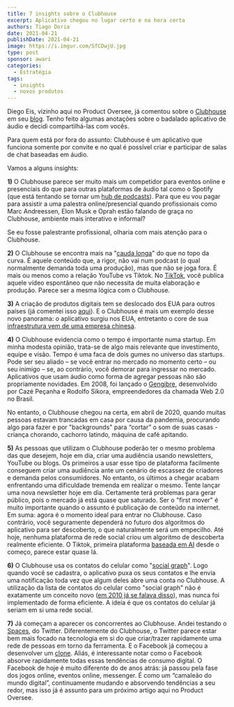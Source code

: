```yaml
---
title: 7 insights sobre o Clubhouse
excerpt: Aplicativo chegou no lugar certo e na hora certa
authors: Tiago Doria
date: 2021-04-21
publishDate: 2021-04-21
image: https://i.imgur.com/SfCDwjU.jpg
type: post
sponsor: awari
categories:
  - Estratégia
tags:
  - insights
  - novos produtos
---
```


Diego Eis, vizinho aqui no Product Oversee, já comentou sobre o [Clubhouse](https://www.joinclubhouse.com/) em seu [blog](https://diegoeis.com/sobre-o-clubhouse-anotacao/). Tenho feito algumas anotações sobre o badalado aplicativo de áudio e decidi compartilhá-las com vocês.

Para quem está por fora do assunto: Clubhouse é um aplicativo que funciona somente por convite e no qual é possível criar e participar de salas de chat baseadas em áudio.

Vamos a alguns insights:

**1\)** O Clubhouse parece ser muito mais um competidor para eventos online e presenciais do que para outras plataformas de áudio tal como o Spotify (que está tentando se tornar um [hub de podcasts](https://www.joinclubhouse.com/)). Para que eu vou pagar para assistir a uma palestra online/presencial quando profissionais como Marc Andreessen, Elon Musk e Oprah estão falando de graça no Clubhouse, ambiente mais interativo e informal?

Se eu fosse palestrante profissional, olharia com mais atenção para o Clubhouse.

**2\)** O Clubhouse se encontra mais na "[cauda longa](https://pt.wikipedia.org/wiki/Cauda_longa)" do que no topo da curva. É aquele conteúdo que, a rigor, não vai num podcast (o qual normalmente demanda toda uma produção), mas que não se joga fora. É mais ou menos como a relação YouTube vs Tiktok. No [TikTok](https://www.tiktok.com/), você publica aquele vídeo espontâneo que não necessita de muita elaboração e produção. Parece ser a mesma lógica com o Clubhouse.

**3\)** A criação de produtos digitais tem se deslocado dos EUA para outros países (já comentei isso [aqui](https://productoversee.com/a-internet-de-referencias-gringas-esta-morrendo/)). E o Clubhouse é mais um exemplo desse novo panorama: o aplicativo surgiu nos EUA, entretanto o core de sua [infraestrutura vem de uma empresa chinesa](https://www.scmp.com/tech/start-ups/article/3120259/agora-chinese-company-powering-clubhouse-sees-stocks-soar-investors).

**4\)** O Clubhouse evidencia como o tempo é importante numa startup. Em minha modesta opinião, trata-se de algo mais relevante que investimento, equipe e visão. Tempo é uma faca de dois gumes no universo das startups. Pode ser seu aliado – se você entrar no mercado no momento certo – ou seu inimigo – se, ao contrário, você demorar para ingressar no mercado. Aplicativos que usam áudio como forma de agregar pessoas não são propriamente novidades. Em 2008, foi lançado o [Gengibre](https://www.tiagodoria.com.br/blog/2008/10/10/gengibre-para-fazer-posts-de-voz/), desenvolvido por Cazé Peçanha e Rodolfo Sikora, empreendedores da chamada Web 2.0 no Brasil.

No entanto, o Clubhouse chegou na  certa, em abril de 2020, quando muitas pessoas estavam trancadas em casa por causa da pandemia, procurando algo para fazer e por "backgrounds" para “cortar” o som de suas casas - criança chorando, cachorro latindo, máquina de café apitando.

**5\)** As pessoas que utilizam o Clubhouse poderão ter o mesmo problema das que desejem, hoje em dia, criar uma audiência usando newsletters, YouTube ou blogs. Os primeiros a usar esse tipo de plataforma facilmente conseguem criar uma audiência ante um cenário de escassez de criadores e demanda pelos consumidores. No entanto, os últimos a chegar acabam enfrentando uma dificuldade tremenda em realizar o mesmo. Tente lançar uma nova newsletter hoje em dia. Certamente terá problemas para gerar público, pois o mercado já está quase que saturado. Ser o "first mover" é muito importante quando o assunto é publicação de conteúdo na internet. Em suma: agora é o momento ideal para entrar no Clubhouse. Caso contrário, você seguramente dependerá no futuro dos algoritmos do aplicativo para ser descoberto, o que naturalmente será um empecilho. Até hoje, nenhuma plataforma de rede social criou um algoritmo de descoberta realmente eficiente. O Tiktok, primeira plataforma [baseada em AI](https://towardsdatascience.com/why-tiktok-made-its-user-so-obsessive-the-ai-algorithm-that-got-you-hooked-7895bb1ab423) desde o começo, parece estar quase lá.

**6\)** O Clubhouse usa os contatos do celular como "[social graph](https://cio.com.br/gestao/faca-a-teoria-dos-grafos-trabalhar-para-sua-empresa/)". Logo quando você se cadastra, o aplicativo puxa os seus contatos e lhe envia uma notificação toda vez que algum deles abre uma conta no Clubhouse. A utilização da lista de contatos do celular como "social graph" não é exatamente um conceito novo ([em 2010 já se falava disso](https://techcrunch.com/2010/09/04/mobile-contacts-social-network/)), mas nunca foi implementado de forma eficiente. A ideia é que os contatos do celular já seriam em si uma rede social.

**7\)** Já começam a aparecer os concorrentes ao Clubhouse. Andei testando o [Spaces](https://www.socialmediatoday.com/news/twitter-continues-to-quickly-evolve-its-clubhouse-competitor-spaces/595169/), do Twitter. Diferentemente do Clubhouse, o Twitter parece estar bem mais focado na tecnologia em si do que criar/trazer rapidamente uma rede de pessoas em torno da ferramenta. E o Facebook já começou a desenvolver um [clone](https://www.nytimes.com/2021/02/10/technology/facebook-building-product-clubhouse.html). Aliás, é interessante notar como o Facebook absorve rapidamente todas essas tendências de consumo digital. O Facebook de hoje é muito diferente do de anos atrás: já passou pela fase dos jogos online, eventos online, messenger. É como um “camaleão do mundo digital”, continuamente mudando e absorvendo tendências a seu redor, mas isso já é assunto para um próximo artigo aqui no Product Oversee.